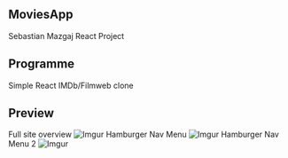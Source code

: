 ## MoviesApp
Sebastian Mazgaj
React Project

## Programme

Simple React IMDb/Filmweb clone

## Preview

Full site overview
![Imgur](https://i.imgur.com/8TRIEOn.png)
Hamburger Nav Menu
![Imgur](https://i.imgur.com/AeOa0mq.png)
Hamburger Nav Menu 2
![Imgur](https://i.imgur.com/qYYBjGJ.png)


